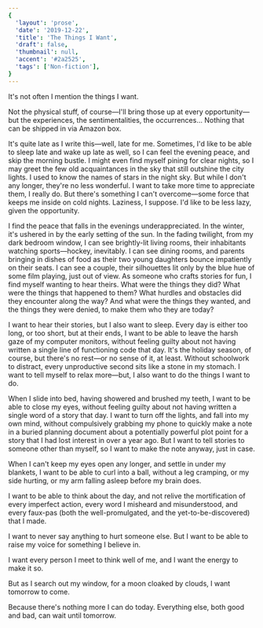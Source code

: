 ```yaml
---
{
  'layout': 'prose',
  'date': '2019-12-22',
  'title': 'The Things I Want',
  'draft': false,
  'thumbnail': null,
  'accent': '#2a2525',
  'tags': ['Non-fiction'],
}
---
```


It's not often I mention the things I want.

Not the physical stuff, of course—I'll bring those up at every opportunity—but the experiences, the sentimentalities, the occurrences… Nothing that can be shipped in via Amazon box.

It's quite late as I write this—well, late for me. Sometimes, I'd like to be able to sleep late and wake up late as well, so I can feel the evening peace, and skip the morning bustle. I might even find myself pining for clear nights, so I may greet the few old acquaintances in the sky that still outshine the city lights. I used to know the names of stars in the night sky. But while I don't any longer, they're no less wonderful. I want to take more time to appreciate them, I really do. But there's something I can't overcome—some force that keeps me inside on cold nights. Laziness, I suppose. I'd like to be less lazy, given the opportunity.

I find the peace that falls in the evenings underappreciated. In the winter, it's ushered in by the early setting of the sun. In the fading twilight, from my dark bedroom window, I can see brightly-lit living rooms, their inhabitants watching sports—hockey, inevitably. I can see dining rooms, and parents bringing in dishes of food as their two young daughters bounce impatiently on their seats. I can see a couple, their silhouettes lit only by the blue hue of some film playing, just out of view. As someone who crafts stories for fun, I find myself wanting to hear theirs. What were the things they did? What were the things that happened to them? What hurdles and obstacles did they encounter along the way? And what were the things they wanted, and the things they were denied, to make them who they are today?

I want to hear their stories, but I also want to sleep. Every day is either too long, or too short, but at their ends, I want to be able to leave the harsh gaze of my computer monitors, without feeling guilty about not having written a single line of functioning code that day. It's the holiday season, of course, but there's no rest—or no sense of it, at least. Without schoolwork to distract, every unproductive second sits like a stone in my stomach. I want to tell myself to relax more—but, I also want to do the things I want to do.

When I slide into bed, having showered and brushed my teeth, I want to be able to close my eyes, without feeling guilty about not having written a single word of a story that day. I want to turn off the lights, and fall into my own mind, without compulsively grabbing my phone to quickly make a note in a buried planning document about a potentially powerful plot point for a story that I had lost interest in over a year ago. But I want to tell stories to someone other than myself, so I want to make the note anyway, just in case.

When I can't keep my eyes open any longer, and settle in under my blankets, I want to be able to curl into a ball, without a leg cramping, or my side hurting, or my arm falling asleep before my brain does.

I want to be able to think about the day, and not relive the mortification of every imperfect action, every word I misheard and misunderstood, and every faux-pas (both the well-promulgated, and the yet-to-be-discovered) that I made.

I want to never say anything to hurt someone else. But I want to be able to raise my voice for something I believe in.

I want every person I meet to think well of me, and I want the energy to make it so.

But as I search out my window, for a moon cloaked by clouds, I want tomorrow to come.

Because there's nothing more I can do today. Everything else, both good and bad, can wait until tomorrow.
